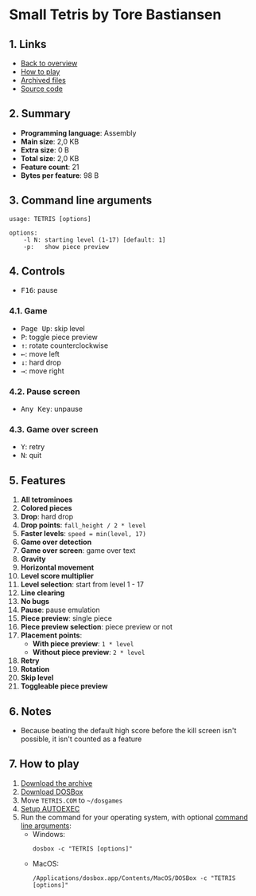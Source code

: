 # Small Tetris by Tore Bastiansen

## 1. Links

- [Back to overview](../README.md)
- [How to play](#7-how-to-play)
- [Archived files](https://github.com/nineteendo/tetris4karchive/tree/main/small-tetris/archive)
- [Source code](https://playdosgames.com/online/smalltetris)

## 2. Summary

- **Programming language**: Assembly
- **Main size**: 2,0 KB
- **Extra size**: 0 B
- **Total size**: 2,0 KB
- **Feature count**: 21
- **Bytes per feature**: 98 B

## 3. Command line arguments

```none
usage: TETRIS [options]

options:
    -l N: starting level (1-17) [default: 1]
    -p:   show piece preview
```

## 4. Controls

- <kbd>F16</kbd>: pause

### 4.1. Game

- <kbd>Page Up</kbd>: skip level
- <kbd>P</kbd>: toggle piece preview
- <kbd>↑</kbd>: rotate counterclockwise
- <kbd>←</kbd>: move left
- <kbd>↓</kbd>: hard drop
- <kbd>→</kbd>: move right

### 4.2. Pause screen

- <kbd>Any Key</kbd>: unpause

### 4.3. Game over screen

- <kbd>Y</kbd>: retry
- <kbd>N</kbd>: quit

## 5. Features

1. **All tetrominoes**
2. **Colored pieces**
3. **Drop**: hard drop
4. **Drop points**: `fall_height / 2 * level`
5. **Faster levels**: `speed = min(level, 17)`
6. **Game over detection**
7. **Game over screen**: game over text
8. **Gravity**
9. **Horizontal movement**
10. **Level score multiplier**
11. **Level selection**: start from level 1 - 17
12. **Line clearing**
13. **No bugs**
14. **Pause**: pause emulation
15. **Piece preview**: single piece
16. **Piece preview selection**: piece preview or not
17. **Placement points**:
    - **With piece preview**: `1 * level`
    - **Without piece preview**: `2 * level`
18. **Retry**
19. **Rotation**
20. **Skip level**
21. **Toggleable piece preview**

## 6. Notes

- Because beating the default high score before the kill screen isn't possible, it isn't counted as a feature

## 7. How to play

1. [Download the archive](https://codeload.github.com/nineteendo/tetris4karchive/zip/refs/heads/main)
2. [Download DOSBox](https://sourceforge.net/projects/dosbox/files/latest/download)
3. Move `TETRIS.COM` to `~/dosgames`
4. [Setup AUTOEXEC](https://dosbox.com/wiki/AUTOEXEC)
5. Run the command for your operating system, with optional [command line arguments](#3-command-line-arguments):
    - Windows:
        ```shell
        dosbox -c "TETRIS [options]"
        ```
    - MacOS:
        ```shell
        /Applications/dosbox.app/Contents/MacOS/DOSBox -c "TETRIS [options]"
        ```